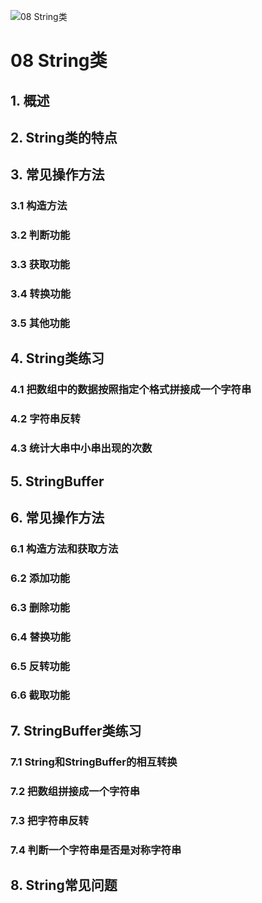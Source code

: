 ![08 String类](https://image.xiaoxiaofeng.site/blog/2023/08/14/xxf-20230814134449.png?xxfjava)

# 08 String类

## 1. 概述
## 2. String类的特点
## 3. 常见操作方法
### 3.1 构造方法
### 3.2 判断功能
### 3.3 获取功能
### 3.4 转换功能
### 3.5 其他功能
## 4. String类练习
### 4.1 把数组中的数据按照指定个格式拼接成一个字符串
### 4.2 字符串反转
### 4.3 统计大串中小串出现的次数
## 5. StringBuffer
## 6. 常见操作方法
### 6.1 构造方法和获取方法
### 6.2 添加功能
### 6.3 删除功能
### 6.4 替换功能
### 6.5 反转功能
### 6.6 截取功能
## 7. StringBuffer类练习
### 7.1 String和StringBuffer的相互转换
### 7.2 把数组拼接成一个字符串
### 7.3 把字符串反转
### 7.4 判断一个字符串是否是对称字符串
## 8. String常见问题